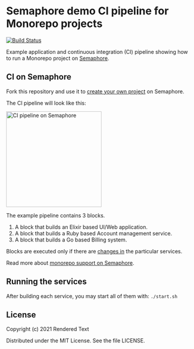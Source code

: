 # Semaphore demo CI pipeline for Monorepo projects

[![Build Status](https://semaphore-demos.semaphoreci.com/badges/semaphore-demo-monorepo/branches/fork-and-run.svg)](https://semaphore-demos.semaphoreci.com/projects/semaphore-demo-monorepo)

Example application and continuous integration (CI) pipeline showing how to
run a Monorepo project on [Semaphore][semaphore].

## CI on Semaphore

Fork this repository and use it to [create your own project][create-project] on
Semaphore.

The CI pipeline will look like this:

<img src="public/ci-pipeline.png" width="256" title="CI pipeline on Semaphore">

The example pipeline contains 3 blocks.

1. A block that builds an Elixir based UI/Web application.
2. A block that builds a Ruby based Account management service.
3. A block that builds a Go based Billing system.

Blocks are executed only if there are [changes in][change-in] the particular
services.

Read more about [monorepo support on Semaphore][monorepo].

## Running the services

After building each service, you may start all of them with: `./start.sh`

## License

Copyright (c) 2021 Rendered Text

Distributed under the MIT License. See the file LICENSE.

[semaphore]: https://semaphoreci.com
[create-project]: https://docs.semaphoreci.com/article/63-your-first-project
[change-in]: https://docs.semaphoreci.com/reference/conditions-reference/#change_in
[monorepo]: https://docs.semaphoreci.com/essentials/building-monorepo-projects/
